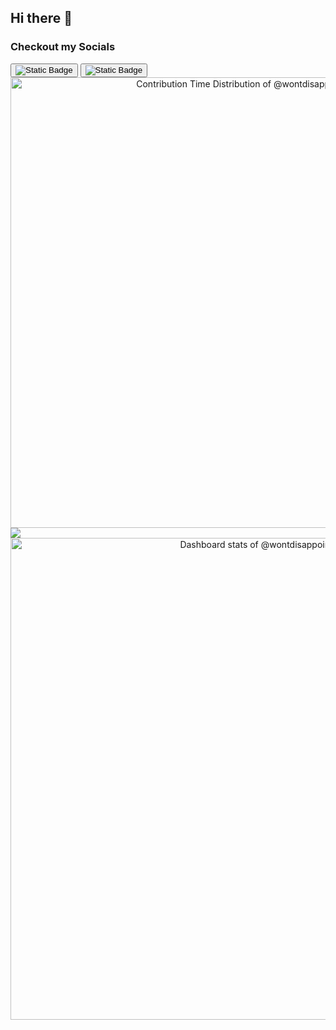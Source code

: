 
## Hi there 👋
### Checkout my Socials
<div class="container">
<button><img alt="Static Badge" src="https://img.shields.io/badge/Twitter-Twitter?style=for-the-badge&logo=x&logoColor=%23AAB8C2&logoSize=15&label=%40wontdisappoint_&labelColor=%23657786&color=%231DA1F2&link=https%3A%2F%2Ftwitter.com%2Fwontdisappoint_"></button>
<button>
<img alt="Static Badge" src="https://img.shields.io/badge/stackoverflow-stackoverflow?style=for-the-badge&logo=stackoverflow&logoColor=%23AAB8C2&logoSize=15&label=%40wontdisappoint&labelColor=%23657786&color=%231DA1F2"></button>
</div>


<!-- Copy-paste in your Readme.md file -->

<a href="https://next.ossinsight.io/widgets/official/analyze-user-contribution-time-distribution?period=past_1_year&user_id=40035603" target="_blank" style="display: block" align="center">
  <picture>
    <source media="(prefers-color-scheme: dark)" srcset="https://next.ossinsight.io/widgets/official/analyze-user-contribution-time-distribution/thumbnail.png?period=past_1_year&user_id=40035603&image_size=auto&color_scheme=dark" width="721" height="auto">
    <img alt="Contribution Time Distribution of @wontdisappoint" src="https://next.ossinsight.io/widgets/official/analyze-user-contribution-time-distribution/thumbnail.png?period=past_1_year&user_id=40035603&image_size=auto&color_scheme=light" width="721" height="auto">
  </picture>
</a>

<!-- Made with [OSS Insight](https://ossinsight.io/) -->
<img src="https://github-profile-trophy.vercel.app/?username=madushadhanushka&theme=juicyfresh&no-bg=true" />
<!-- Copy-paste in your Readme.md file -->

<a href="https://next.ossinsight.io/widgets/official/compose-user-dashboard-stats?user_id=40035603" target="_blank" style="display: block" align="center">
  <picture>
    <source media="(prefers-color-scheme: dark)" srcset="https://next.ossinsight.io/widgets/official/compose-user-dashboard-stats/thumbnail.png?user_id=40035603&image_size=auto&color_scheme=dark" width="771" height="auto">
    <img alt="Dashboard stats of @wontdisappoint" src="https://next.ossinsight.io/widgets/official/compose-user-dashboard-stats/thumbnail.png?user_id=40035603&image_size=auto&color_scheme=light" width="771" height="auto">
  </picture>
</a>

<!-- Made with [OSS Insight](https://ossinsight.io/) -->


<!--
**wontdisappoint/wontdisappoint** is a ✨ _special_ ✨ repository because its `README.md` (this file) appears on your GitHub profile.

Here are some ideas to get you started:

- 🔭 I’m currently working on ...
- 🌱 I’m currently learning ...
- 👯 I’m looking to collaborate on ...
- 🤔 I’m looking for help with ...
- 💬 Ask me about ...
- 📫 How to reach me: ...
- 😄 Pronouns: ...
- ⚡ Fun fact: ...
-->
